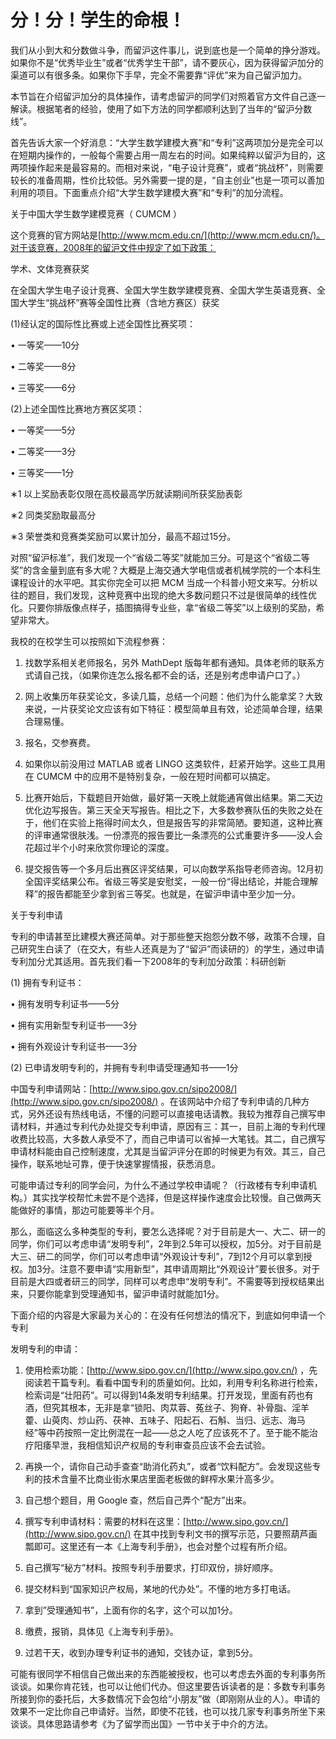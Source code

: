 # 分！分！学生的命根！

我们从小到大和分数做斗争，而留沪这件事儿，说到底也是一个简单的挣分游戏。如果你不是“优秀毕业生”或者“优秀学生干部”，请不要灰心，因为获得留沪加分的渠道可以有很多条。如果你下手早，完全不需要靠“评优”来为自己留沪加力。

本节旨在介绍留沪加分的具体操作，请考虑留沪的同学们对照着官方文件自己逐一解读。根据笔者的经验，使用了如下方法的同学都顺利达到了当年的“留沪分数线”。

首先告诉大家一个好消息：“大学生数学建模大赛”和“专利”这两项加分是完全可以在短期内操作的，一般每个需要占用一周左右的时间。如果纯粹以留沪为目的，这两项操作起来是最容易的。而相对来说，“电子设计竞赛”，或者“挑战杯”，则需要较长的准备周期，性价比较低。另外需要一提的是，“自主创业”也是一项可以善加利用的项目。下面重点介绍“大学生数学建模大赛”和“专利”的加分流程。

关于中国大学生数学建模竞赛（ CUMCM ）

这个竞赛的官方网站是[http://www.mcm.edu.cn/](http://www.mcm.edu.cn/)。对于该竞赛，2008年的留沪文件中规定了如下政策：

学术、文体竞赛获奖

在全国大学生电子设计竞赛、全国大学生数学建模竞赛、全国大学生英语竞赛、全国大学生“挑战杯”赛等全国性比赛（含地方赛区）获奖

\(1\)经认定的国际性比赛或上述全国性比赛奖项：

•    一等奖——10分

•    二等奖——8分

•    三等奖——6分

\(2\)上述全国性比赛地方赛区奖项：

•    一等奖——5分

•    二等奖——3分

•    三等奖——1分

∗1 以上奖励表彰仅限在高校最高学历就读期间所获奖励表彰

∗2 同类奖励取最高分

∗3 荣誉类和竞赛类奖励可以累计加分，最高不超过15分。

对照“留沪标准”，我们发现一个“省级二等奖”就能加三分。可是这个“省级二等奖”的含金量到底有多大呢？大概是上海交通大学电信或者机械学院的一个本科生课程设计的水平吧。其实你完全可以把 MCM 当成一个科普小短文来写。分析以往的题目，我们发现，这种竞赛中出现的绝大多数问题只不过是很简单的线性优化。只要你排版像点样子，插图搞得专业些，拿“省级二等奖”以上级别的奖励，希望非常大。

我校的在校学生可以按照如下流程参赛：

1.    找数学系相关老师报名，另外 MathDept 版每年都有通知。具体老师的联系方式请自己找，（如果你连怎么报名都不会的话，还是别考虑申请户口了。）

2.   网上收集历年获奖论文，多读几篇，总结一个问题：他们为什么能拿奖？大致来说，一片获奖论文应该有如下特征：模型简单且有效，论述简单合理，结果合理易懂。

3.   报名，交参赛费。

4.   如果你以前没用过 MATLAB 或者 LINGO 这类软件，赶紧开始学。这些工具用在 CUMCM 中的应用不是特别复杂，一般在短时间都可以搞定。

5.   比赛开始后，下载题目开始做，最好第一天晚上就能通宵做出结果。第二天边优化边写报告。第三天全天写报告。相比之下，大多数参赛队伍的失败之处在于，他们在实验上拖得时间太久，但是报告写的非常简陋。要知道，这种比赛的评审通常很肤浅。一份漂亮的报告要比一条漂亮的公式重要许多——没人会花超过半个小时来欣赏你理论的深度。

6.   提交报告等一个多月后出赛区评奖结果，可以向数学系指导老师咨询。12月初全国评奖结果公布。省级三等奖是安慰奖，一般一份“得出结论，并能合理解释”的报告都能至少拿到省三等奖。也就是，在留沪申请中至少加一分。

关于专利申请

专利的申请甚至比建模大赛还简单。对于那些整天抱怨分数不够，政策不合理，自己研究生白读了（在交大，有些人还真是为了“留沪”而读研的）的学生，通过申请专利加分尤其适用。首先我们看一下2008年的专利加分政策：科研创新

\(1\) 拥有专利证书：

•    拥有发明专利证书——5分

•    拥有实用新型专利证书——3分

•    拥有外观设计专利证书——3分

\(2\) 已申请发明专利的，并拥有专利申请受理通知书——1分

中国专利申请网站：[http://www.sipo.gov.cn/sipo2008/](http://www.sipo.gov.cn/sipo2008/) 。在该网站中介绍了专利申请的几种方式，另外还设有热线电话，不懂的问题可以直接电话请教。我较为推荐自己撰写申请材料，并通过专利代办处提交专利申请，原因有三：其一，目前上海的专利代理收费比较高，大多数人承受不了，而自己申请可以省掉一大笔钱。其二，自己撰写申请材料能由自己控制速度，尤其是当留沪评分在即的时候更为有效。其三，自己操作，联系地址可靠，便于快速掌握情报，获悉消息。

可能申请过专利的同学会问，为什么不通过学校申请呢？（行政楼有专利申请机构。）其实找学校帮忙未尝不是个选择，但是这样操作速度会比较慢。自己做两天能做好的事情，那边可能要等半个月。

那么，面临这么多种类型的专利，要怎么选择呢？对于目前是大一、大二、研一的同学，你们可以考虑申请“发明专利”，2年到2.5年可以授权，加5分。对于目前是大三、研二的同学，你们可以考虑申请“外观设计专利”，7到12个月可以拿到授权。加3分。注意不要申请“实用新型”，其申请周期比“外观设计”要长很多。对于目前是大四或者研三的同学，同样可以考虑申“发明专利”。不需要等到授权结果出来，只要你能拿到受理通知书，留沪申请时就能加1分。

下面介绍的内容是大家最为关心的：在没有任何想法的情况下，到底如何申请一个专利

发明专利的申请：

1.    使用检索功能：[http://www.sipo.gov.cn/](http://www.sipo.gov.cn/) ，先阅读若干篇专利。看看中国专利的质量如何。比如，利用专利名称进行检索，检索词是“壮阳药”。可以得到14条发明专利结果。打开发现，里面有药也有酒，但究其根本，无非是拿“锁阳、肉苁蓉、菟丝子、狗脊、补骨脂、淫羊藿、山萸肉、炒山药、茯神、五味子、阳起石、石斛、当归、远志、海马经”等中药按照一定比例混在一起——总之人吃了应该死不了。至于能不能治疗阳痿早泄，我相信知识产权局的专利审查员应该不会去试验。

2.   再换一个，请你自己动手查查“助消化药丸”，或者“饮料配方”。会发现这些专利的技术含量不比商业街水果店里面老板做的鲜榨水果汁高多少。

3.   自己想个题目，用 Google 查，然后自己弄个“配方”出来。

4.   撰写专利申请材料：需要的材料在这里：[http://www.sipo.gov.cn/](http://www.sipo.gov.cn/) 在其中找到专利文书的撰写示范，只要照葫芦画瓢即可。这里还有一本《上海专利手册》，也会对整个过程有所介绍。

5.   自己撰写“秘方”材料。按照专利手册要求，打印双份，排好顺序。

6.   提交材料到“国家知识产权局，某地的代办处”。不懂的地方多打电话。

7.    拿到”受理通知书”，上面有你的名字，这个可以加1分。

8.   缴费，报销，具体见《上海专利手册》。

9.   过若干天，收到办理专利证书的通知，交钱办证，拿到5分。

可能有很同学不相信自己做出来的东西能被授权，也可以考虑去外面的专利事务所谈谈。如果你肯花钱，也可以让他们代办。但这里要告诉读者的是：多数专利事务所接到你的委托后，大多数情况下会包给“小朋友”做（即刚刚从业的人）。申请的效果不一定比你自己申请好。当然，即使不花钱，也可以找几家专利事务所坐下来谈谈。具体思路请参考《为了留学而出国》一节中关于中介的方法。


